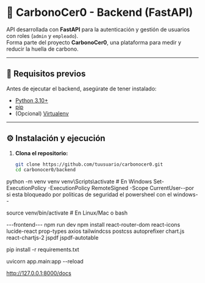 # 🌿 CarbonoCer0 - Backend (FastAPI)

API desarrollada con **FastAPI** para la autenticación y gestión de usuarios con roles (`admin` y `empleado`).  
Forma parte del proyecto **CarbonoCer0**, una plataforma para medir y reducir la huella de carbono.

---

## 🚀 Requisitos previos

Antes de ejecutar el backend, asegúrate de tener instalado:

- [Python 3.10+](https://www.python.org/downloads/)
- [pip](https://pip.pypa.io/en/stable/)
- (Opcional) [Virtualenv](https://virtualenv.pypa.io/en/latest/)

---

## ⚙️ Instalación y ejecución

1. **Clona el repositorio:**
   ```bash
   git clone https://github.com/tuusuario/carbonocer0.git
   cd carbonocer0/backend
python -m venv venv
venv\Scripts\activate    # En Windows
Set-ExecutionPolicy -ExecutionPolicy RemoteSigned -Scope CurrentUser--por si esta bloqueado por politicas de seguridad el powersheel con el windows--

source venv/bin/activate # En Linux/Mac o bash

---frontend---
npm run dev
npm install react-router-dom react-icons lucide-react prop-types axios tailwindcss postcss autoprefixer chart.js react-chartjs-2 jspdf jspdf-autotable

pip install -r requirements.txt

uvicorn app.main:app --reload

http://127.0.0.1:8000/docs

